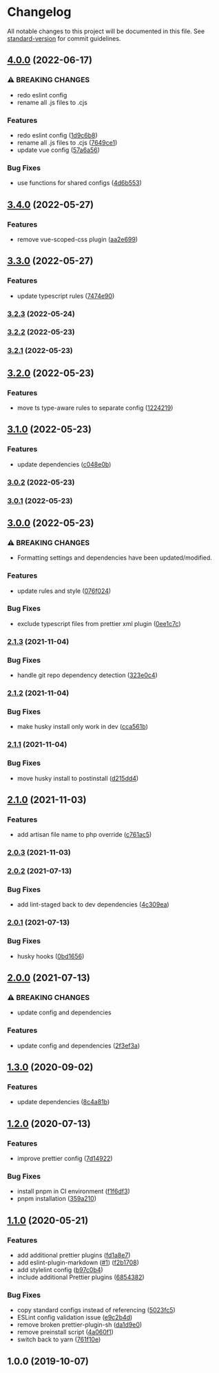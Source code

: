 # Changelog

All notable changes to this project will be documented in this file. See [standard-version](https://github.com/conventional-changelog/standard-version) for commit guidelines.

## [4.0.0](https://gitlab.com/jpickwell/eslint-config-robyn/-/compare/v3.4.0...v4.0.0) (2022-06-17)


### ⚠ BREAKING CHANGES

* redo eslint config
* rename all .js files to .cjs

### Features

* redo eslint config ([1d9c6b8](https://gitlab.com/jpickwell/eslint-config-robyn/-/commit/1d9c6b88247820bf63c5d15ff92bb494a7d95b23))
* rename all .js files to .cjs ([7649ce1](https://gitlab.com/jpickwell/eslint-config-robyn/-/commit/7649ce19af42b37da000e398b4e0ea6ff3eb7bbb))
* update vue config ([57a6a56](https://gitlab.com/jpickwell/eslint-config-robyn/-/commit/57a6a569a127ef6588094ef81273812710ced728))


### Bug Fixes

* use functions for shared configs ([4d6b553](https://gitlab.com/jpickwell/eslint-config-robyn/-/commit/4d6b553ae9b0c0112e15831820bc95701c0b68c0))

## [3.4.0](https://gitlab.com/jpickwell/eslint-config-robyn/-/compare/v3.3.0...v3.4.0) (2022-05-27)


### Features

* remove vue-scoped-css plugin ([aa2e699](https://gitlab.com/jpickwell/eslint-config-robyn/-/commit/aa2e69923ca19ede629f58d3aec6027d250dacf3))

## [3.3.0](https://gitlab.com/jpickwell/eslint-config-robyn/-/compare/v3.2.3...v3.3.0) (2022-05-27)


### Features

* update typescript rules ([7474e90](https://gitlab.com/jpickwell/eslint-config-robyn/-/commit/7474e907ac987ddcced2537a70b7ef5bbbbcb057))

### [3.2.3](https://gitlab.com/jpickwell/eslint-config-robyn/-/compare/v3.2.2...v3.2.3) (2022-05-24)

### [3.2.2](https://gitlab.com/jpickwell/eslint-config-robyn/-/compare/v3.2.1...v3.2.2) (2022-05-23)

### [3.2.1](https://gitlab.com/jpickwell/eslint-config-robyn/-/compare/v3.2.0...v3.2.1) (2022-05-23)

## [3.2.0](https://gitlab.com/jpickwell/eslint-config-robyn/-/compare/v3.1.0...v3.2.0) (2022-05-23)


### Features

* move ts type-aware rules to separate config ([1224219](https://gitlab.com/jpickwell/eslint-config-robyn/-/commit/1224219f64041abdfb89124668a275cf1233e877))

## [3.1.0](https://gitlab.com/jpickwell/eslint-config-robyn/-/compare/v3.0.2...v3.1.0) (2022-05-23)


### Features

* update dependencies ([c048e0b](https://gitlab.com/jpickwell/eslint-config-robyn/-/commit/c048e0bb5d89a60d0d4255a04a5d21b592daf59a))

### [3.0.2](https://gitlab.com/jpickwell/eslint-config-robyn/-/compare/v3.0.1...v3.0.2) (2022-05-23)

### [3.0.1](https://gitlab.com/jpickwell/eslint-config-robyn/-/compare/v3.0.0...v3.0.1) (2022-05-23)

## [3.0.0](https://gitlab.com/jpickwell/eslint-config-robyn/-/compare/v2.1.3...v3.0.0) (2022-05-23)


### ⚠ BREAKING CHANGES

* Formatting settings and dependencies have been updated/modified.

### Features

* update rules and style ([076f024](https://gitlab.com/jpickwell/eslint-config-robyn/-/commit/076f02497ab8d3aab6fa3173d9fec341b7d0006c))


### Bug Fixes

* exclude typescript files from prettier xml plugin ([0ee1c7c](https://gitlab.com/jpickwell/eslint-config-robyn/-/commit/0ee1c7cb73d674187291ecbb7388edfaf8950b18))

### [2.1.3](https://gitlab.com/jpickwell/eslint-config-robyn/-/compare/v2.1.2...v2.1.3) (2021-11-04)


### Bug Fixes

* handle git repo dependency detection ([323e0c4](https://gitlab.com/jpickwell/eslint-config-robyn/-/commit/323e0c498cce1bbde2c05c96a4039f79ab783ffc))

### [2.1.2](https://gitlab.com/jpickwell/eslint-config-robyn/-/compare/v2.1.1...v2.1.2) (2021-11-04)


### Bug Fixes

* make husky install only work in dev ([cca561b](https://gitlab.com/jpickwell/eslint-config-robyn/-/commit/cca561b8392c562bd2f5f81e43c074322dc6f78d))

### [2.1.1](https://gitlab.com/jpickwell/eslint-config-robyn/-/compare/v2.1.0...v2.1.1) (2021-11-04)


### Bug Fixes

* move husky install to postinstall ([d215dd4](https://gitlab.com/jpickwell/eslint-config-robyn/-/commit/d215dd459f4d0140a19030f4165c161c1ee5077c))

## [2.1.0](https://gitlab.com/jpickwell/eslint-config-robyn/-/compare/v2.0.3...v2.1.0) (2021-11-03)


### Features

* add artisan file name to php override ([c761ac5](https://gitlab.com/jpickwell/eslint-config-robyn/-/commit/c761ac5254a490e004dabb6951fcc607d2167f84))

### [2.0.3](https://gitlab.com/jpickwell/eslint-config-robyn/-/compare/v2.0.2...v2.0.3) (2021-11-03)

### [2.0.2](https://gitlab.com/jpickwell/eslint-config-robyn/-/compare/v2.0.1...v2.0.2) (2021-07-13)


### Bug Fixes

* add lint-staged back to dev dependencies ([4c309ea](https://gitlab.com/jpickwell/eslint-config-robyn/-/commit/4c309ea28d35d6c6ed9c06ae57f1b1cd0d08f621))

### [2.0.1](https://gitlab.com/jpickwell/eslint-config-robyn/-/compare/v2.0.0...v2.0.1) (2021-07-13)


### Bug Fixes

* husky hooks ([0bd1656](https://gitlab.com/jpickwell/eslint-config-robyn/-/commit/0bd1656d14bb4b7b3976d2b517682060774abe27))

## [2.0.0](https://gitlab.com/jpickwell/eslint-config-robyn/-/compare/v1.3.0...v2.0.0) (2021-07-13)


### ⚠ BREAKING CHANGES

* update config and dependencies

### Features

* update config and dependencies ([2f3ef3a](https://gitlab.com/jpickwell/eslint-config-robyn/-/commit/2f3ef3aa5eec456bfec436dc65e31cb7d81f717b))

## [1.3.0](https://gitlab.com/jpickwell/eslint-config-robyn/-/compare/v1.2.0...v1.3.0) (2020-09-02)

### Features

- update dependencies
  ([8c4a81b](https://gitlab.com/jpickwell/eslint-config-robyn/-/commit/8c4a81bbfb8cd37ac24d76b77b10e396b38346c5))

## [1.2.0](https://gitlab.com/jpickwell/eslint-config-robyn/-/compare/v1.1.0...v1.2.0) (2020-07-13)

### Features

- improve prettier config
  ([7d14922](https://gitlab.com/jpickwell/eslint-config-robyn/-/commit/7d14922bf2d4e47250edd01bde7c6ad4eadb1c1f))

### Bug Fixes

- install pnpm in CI environment
  ([f1f6df3](https://gitlab.com/jpickwell/eslint-config-robyn/-/commit/f1f6df3338bc0549d4ed5f5ed9e6ea657e5cf8fb))
- pnpm installation
  ([359a210](https://gitlab.com/jpickwell/eslint-config-robyn/-/commit/359a2105d6482188a840d396057caad363660bb3))

## [1.1.0](https://gitlab.com/jpickwell/eslint-config-robyn/-/compare/v1.0.0...v1.1.0) (2020-05-21)

### Features

- add additional prettier plugins
  ([fd1a8e7](https://gitlab.com/jpickwell/eslint-config-robyn/-/commit/fd1a8e756e11539835620610e3ea6475b2b0de20))
- add eslint-plugin-markdown
  ([#1](https://gitlab.com/jpickwell/eslint-config-robyn/-/issues/1))
  ([f2b1708](https://gitlab.com/jpickwell/eslint-config-robyn/-/commit/f2b1708201d2159e21fd587795a201c4f073f89d))
- add stylelint config
  ([b97c0b4](https://gitlab.com/jpickwell/eslint-config-robyn/-/commit/b97c0b421705dda5b8bbed3f13d931ab65de3dbe))
- include additional Prettier plugins
  ([6854382](https://gitlab.com/jpickwell/eslint-config-robyn/-/commit/685438241e4b141381b350dc3d0ce0dacf2d18e7))

### Bug Fixes

- copy standard configs instead of referencing
  ([5023fc5](https://gitlab.com/jpickwell/eslint-config-robyn/-/commit/5023fc55898d1f98f8ddb3b8e921a090dc0bf42b))
- ESLint config validation issue
  ([e9c2b4d](https://gitlab.com/jpickwell/eslint-config-robyn/-/commit/e9c2b4d792cb5b72ae6aae225c5cc4de89135fa9))
- remove broken prettier-plugin-sh
  ([da1d9e0](https://gitlab.com/jpickwell/eslint-config-robyn/-/commit/da1d9e0211325f52f23df3033844117a8603b01c))
- remove preinstall script
  ([4a060f1](https://gitlab.com/jpickwell/eslint-config-robyn/-/commit/4a060f1cf85f0ce77ede439b3682751e0f145c6d))
- switch back to yarn
  ([761f10e](https://gitlab.com/jpickwell/eslint-config-robyn/-/commit/761f10ee3bf7e6d3a8953cd7143ce02c32acb5e3))

## 1.0.0 (2019-10-07)

